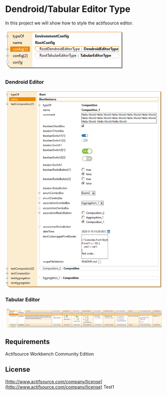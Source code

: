 # Dendroid/Tabular Editor Type
In this project we will show how to style the actifsource editor.

![Search Aspect](images/editorconfig.png)

### Dendroid Editor
![Dendroid Editor](images/dendroideditortype.png)

### Tabular Editor
![Tabular Editor](images/tabulareditortype.png)

## Requirements
Actifsource  Workbench Community Edition

## License
[http://www.actifsource.com/company/license](http://www.actifsource.com/company/license)
Test1